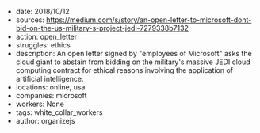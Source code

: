 - date: 2018/10/12
- sources: https://medium.com/s/story/an-open-letter-to-microsoft-dont-bid-on-the-us-military-s-project-jedi-7279338b7132
- action: open_letter
- struggles: ethics
- description: An open letter signed by "employees of Microsoft" asks the cloud giant to abstain from bidding on the military's massive JEDI cloud computing contract for ethical reasons involving the application of artificial intelligence.
- locations: online, usa
- companies: microsoft
- workers: None
- tags: white_collar_workers
- author: organizejs
